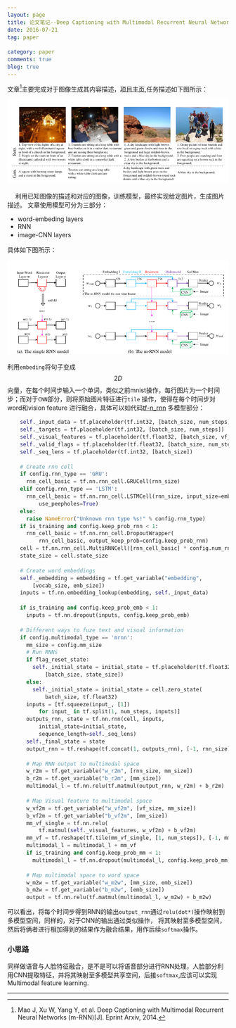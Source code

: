 ```yaml
---
layout: page
title: 论文笔记--Deep Captioning with Multimodal Recurrent Neural Networks(m-RNN)
date: 2016-07-21
tag: paper

category: paper
comments: true
blog: true
---
```

文章[^1]主要完成对于图像生成其内容描述，[项目主页](http://www.stat.ucla.edu/~junhua.mao/m-RNN.html),任务描述如下图所示：　　

![img](/downloads/m-RNN/word_img.png)　  


　
利用已知图像的描述和对应的图像，训练模型，最终实现给定图片，生成图片描述。
文章使用模型可分为三部分：　　

* word-embeding layers
* RNN
* image-CNN layers　

具体如下图所示：　　


![mrnn](/downloads/m-RNN/mrnn.png)　　


利用`embeding`将句子变成$$2D$$向量，在每个时间步输入一个单词，类似之前mnist操作，每行图片为一个时间步；而对于`CNN`部分，则将原始图片特征进行`tile`
操作，使得在每个时间步对word和vision feature 进行融合，具体可以如代码[tf-n_rnn](https://github.com/mjhucla/TF-mRNN/blob/master/py_lib/tf_mrnn_model.py)
多模型部分：　　


``` python
    self._input_data = tf.placeholder(tf.int32, [batch_size, num_steps])
    self._targets = tf.placeholder(tf.int32, [batch_size, num_steps])
    self._visual_features = tf.placeholder(tf.float32, [batch_size, vf_size])
    self._valid_flags = tf.placeholder(tf.float32, [batch_size, num_steps])
    self._seq_lens = tf.placeholder(tf.int32, [batch_size])

    # Create rnn cell
    if config.rnn_type == 'GRU':
      rnn_cell_basic = tf.nn.rnn_cell.GRUCell(rnn_size)
    elif config.rnn_type == 'LSTM':
      rnn_cell_basic = tf.nn.rnn_cell.LSTMCell(rnn_size, input_size=emb_size,
          use_peepholes=True)
    else:
      raise NameError("Unknown rnn type %s!" % config.rnn_type)
    if is_training and config.keep_prob_rnn < 1:
      rnn_cell_basic = tf.nn.rnn_cell.DropoutWrapper(
          rnn_cell_basic, output_keep_prob=config.keep_prob_rnn)
    cell = tf.nn.rnn_cell.MultiRNNCell([rnn_cell_basic] * config.num_rnn_layers)
    state_size = cell.state_size

    # Create word embeddings
    self._embedding = embedding = tf.get_variable("embedding",
        [vocab_size, emb_size])
    inputs = tf.nn.embedding_lookup(embedding, self._input_data)

    if is_training and config.keep_prob_emb < 1:
      inputs = tf.nn.dropout(inputs, config.keep_prob_emb)

    # Different ways to fuze text and visual information
    if config.multimodal_type == 'mrnn':
      mm_size = config.mm_size
      # Run RNNs
      if flag_reset_state:
        self._initial_state = initial_state = tf.placeholder(tf.float32,
            [batch_size, state_size])
      else:
        self._initial_state = initial_state = cell.zero_state(
            batch_size, tf.float32)
      inputs = [tf.squeeze(input_, [1])
          for input_ in tf.split(1, num_steps, inputs)]
      outputs_rnn, state = tf.nn.rnn(cell, inputs,
          initial_state=initial_state,
          sequence_length=self._seq_lens)
      self._final_state = state
      output_rnn = tf.reshape(tf.concat(1, outputs_rnn), [-1, rnn_size])

      # Map RNN output to multimodal space
      w_r2m = tf.get_variable("w_r2m", [rnn_size, mm_size])
      b_r2m = tf.get_variable("b_r2m", [mm_size])
      multimodal_l = tf.nn.relu(tf.matmul(output_rnn, w_r2m) + b_r2m)

      # Map Visual feature to multimodal space
      w_vf2m = tf.get_variable("w_vf2m", [vf_size, mm_size])
      b_vf2m = tf.get_variable("b_vf2m", [mm_size])
      mm_vf_single = tf.nn.relu(
          tf.matmul(self._visual_features, w_vf2m) + b_vf2m)
      mm_vf = tf.reshape(tf.tile(mm_vf_single, [1, num_steps]), [-1, mm_size])
      multimodal_l = multimodal_l + mm_vf
      if is_training and config.keep_prob_mm < 1:
        multimodal_l = tf.nn.dropout(multimodal_l, config.keep_prob_mm)

      # Map multimodal space to word space
      w_m2w = tf.get_variable("w_m2w", [mm_size, emb_size])
      b_m2w = tf.get_variable("b_m2w", [emb_size])
      output = tf.nn.relu(tf.matmul(multimodal_l, w_m2w) + b_m2w)
```  

可以看出，将每个时间步得到RNN的输出`output_rnn`通过`relu(dot*)`操作映射到多模型空间，同样的，对于CNN的输出通过类似操作，
将其映射至多模型空间，然后将俩者进行相加得到的结果作为融合结果，用作后续`softmax`操作。

### 小思路
同样做语音与人脸特征融合，是不是可以将语音部分进行RNN处理，人脸部分利用CNN提取特征，并将其映射至多模型共享空间，后接`softmax`,应该可以实现
Multimodal feature learning.

----
[^1]: Mao J, Xu W, Yang Y, et al. Deep Captioning with Multimodal Recurrent Neural Networks (m-RNN)[J]. Eprint Arxiv, 2014.
